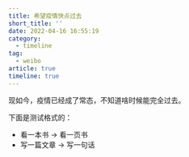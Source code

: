 ```yaml
---
title: 希望疫情快点过去
short_title: ''
date: 2022-04-16 16:55:19
category:
  - timeline
tag:
  - weibo
article: true
timeline: true
---
```

现如今，疫情已经成了常态，不知道啥时候能完全过去。

下面是测试格式的：

- 看一本书 → 看一页书
- 写一篇文章 → 写一句话